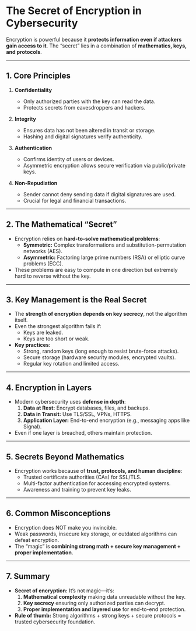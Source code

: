 # The Secret of Encryption in Cybersecurity

Encryption is powerful because it **protects information even if attackers gain access to it**. The “secret” lies in a combination of **mathematics, keys, and protocols**.

---

## 1. **Core Principles**
1. **Confidentiality**
   - Only authorized parties with the key can read the data.
   - Protects secrets from eavesdroppers and hackers.

2. **Integrity**
   - Ensures data has not been altered in transit or storage.
   - Hashing and digital signatures verify authenticity.

3. **Authentication**
   - Confirms identity of users or devices.
   - Asymmetric encryption allows secure verification via public/private keys.

4. **Non-Repudiation**
   - Sender cannot deny sending data if digital signatures are used.
   - Crucial for legal and financial transactions.

---

## 2. **The Mathematical “Secret”**
- Encryption relies on **hard-to-solve mathematical problems**:
  - **Symmetric:** Complex transformations and substitution-permutation networks (AES).
  - **Asymmetric:** Factoring large prime numbers (RSA) or elliptic curve problems (ECC).
- These problems are easy to compute in one direction but extremely hard to reverse without the key.

---

## 3. **Key Management is the Real Secret**
- The **strength of encryption depends on key secrecy**, not the algorithm itself.
- Even the strongest algorithm fails if:
  - Keys are leaked.
  - Keys are too short or weak.
- **Key practices:**
  - Strong, random keys (long enough to resist brute-force attacks).
  - Secure storage (hardware security modules, encrypted vaults).
  - Regular key rotation and limited access.

---

## 4. **Encryption in Layers**
- Modern cybersecurity uses **defense in depth**:
  1. **Data at Rest:** Encrypt databases, files, and backups.
  2. **Data in Transit:** Use TLS/SSL, VPNs, HTTPS.
  3. **Application Layer:** End-to-end encryption (e.g., messaging apps like Signal).
- Even if one layer is breached, others maintain protection.

---

## 5. **Secrets Beyond Mathematics**
- Encryption works because of **trust, protocols, and human discipline**:
  - Trusted certificate authorities (CAs) for SSL/TLS.
  - Multi-factor authentication for accessing encrypted systems.
  - Awareness and training to prevent key leaks.

---

## 6. **Common Misconceptions**
- Encryption does NOT make you invincible.
- Weak passwords, insecure key storage, or outdated algorithms can defeat encryption.
- The “magic” is **combining strong math + secure key management + proper implementation**.

---

## 7. **Summary**
- **Secret of encryption:** It’s not magic—it’s:
  1. **Mathematical complexity** making data unreadable without the key.
  2. **Key secrecy** ensuring only authorized parties can decrypt.
  3. **Proper implementation and layered use** for end-to-end protection.
- **Rule of thumb:** Strong algorithms + strong keys + secure protocols = trusted cybersecurity foundation.
